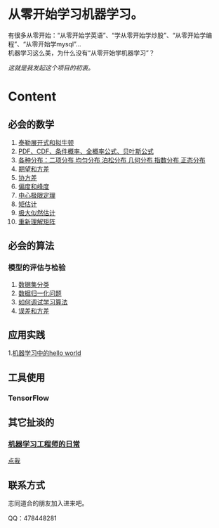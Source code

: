 # 从零开始学习机器学习。

有很多从零开始：“从零开始学英语”、“学从零开始学炒股”、“从零开始学编程”、“从零开始学mysql”...    
机器学习这么美，为什么没有“从零开始学机器学习”？

*这就是我发起这个项目的初衷。*


# Content
## 必会的数学
1. [泰勒展开式和拟牛顿](https://github.com/bobkentt/Learning-machine-from-scratch-/blob/master/math-base/ch1/1.md)
2. [PDF、CDF、条件概率、全概率公式、贝叶斯公式](https://github.com/bobkentt/Learning-machine-from-scratch-/blob/master/math-base/ch2/2.md)
3. [各种分布：二项分布 均匀分布 泊松分布 几何分布 指数分布 正态分布](https://github.com/bobkentt/Learning-machine-from-scratch-/blob/master/math-base/ch2/3.md)
4. [期望和方差](https://github.com/bobkentt/Learning-machine-from-scratch-/blob/master/math-base/ch3/ch3.md)
5. [协方差](https://github.com/bobkentt/Learning-machine-from-scratch-/blob/master/math-base/ch4/ch4.md)
6. [偏度和峰度](https://github.com/bobkentt/Learning-machine-from-scratch-/blob/master/math-base/ch5/ch5.md)
7. [中心极限定理](https://github.com/bobkentt/Learning-machine-from-scratch-/blob/master/math-base/ch6/ch6.md)
8. [矩估计](https://github.com/bobkentt/Learning-machine-from-scratch-/blob/master/math-base/ch7/ch7.md)
9. [极大似然估计](https://github.com/bobkentt/Learning-machine-from-scratch-/blob/master/math-base/ch8/ch8.md)
10. [重新理解矩阵](https://github.com/bobkentt/Learning-machine-from-scratch-/blob/master/math-base/ch9/ch9.md)

## 必会的算法
### 模型的评估与检验
1. [数据集分类](https://github.com/bobkentt/Learning-machine-from-scratch-/blob/master/alg-base/ch1/%E6%95%B0%E6%8D%AE%E5%BD%92%E4%B8%80%E5%8C%96%E9%97%AE%E9%A2%98.md)
2. [数据归一化问题](https://github.com/bobkentt/Learning-machine-from-scratch-/blob/master/alg-base/ch1/%E6%95%B0%E6%8D%AE%E9%9B%86%E5%88%86%E7%B1%BB.md)
3. [如何调试学习算法](https://github.com/bobkentt/Learning-machine-from-scratch-/blob/master/alg-base/ch1/%E5%A6%82%E4%BD%95%E8%B0%83%E8%AF%95%E5%AD%A6%E4%B9%A0%E7%AE%97%E6%B3%95.md)
4. [误差和方差](https://github.com/bobkentt/Learning-machine-from-scratch-/blob/master/alg-base/ch1/%E8%AF%AF%E5%B7%AE%E5%92%8C%E6%96%B9%E5%B7%AE)

## 应用实践
1.[机器学习中的hello world](https://github.com/bobkentt/Learning-machine-from-scratch-/blob/master/alg-base/ch1/ml-hello-world%20program.md)


## 工具使用
### TensorFlow

## 其它扯淡的
### [机器学习工程师的日常](https://github.com/bobkentt/Learning-machine-from-scratch-/blob/master/other/major-task/major-task.md)
[点我](https://github.com/bobkentt/Learning-machine-from-scratch-/blob/master/index.md)

## 联系方式
志同道合的朋友加入进来吧。

QQ：478448281

